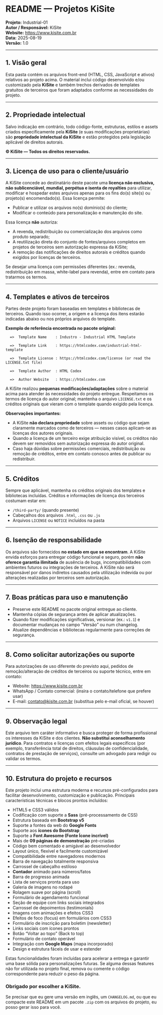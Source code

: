 # README — Projetos KiSite

**Projeto:** Industrial-01  
**Autor / Responsável:** KiSite  
**Website:** https://www.kisite.com.br  
**Data:** 2025-08-19  
**Versão:** 1.0

---

## 1. Visão geral

Esta pasta contém os arquivos front-end (HTML, CSS, JavaScript e ativos) relativos ao projeto acima. O material inclui código desenvolvido e/ou customizado pela **KiSite** e também trechos derivados de templates gratuitos de terceiros que foram adaptados conforme as necessidades do projeto.

---

## 2. Propriedade intelectual

Salvo indicação em contrário, todo código-fonte, estruturas, estilos e assets criados especificamente pela **KiSite** (e suas modificações proprietárias) são **propriedade intelectual da KiSite** e estão protegidos pela legislação aplicável de direitos autorais.

**© KiSite — Todos os direitos reservados.**

---

## 3. Licença de uso para o cliente/usuário

A KiSite concede ao destinatário deste pacote uma **licença não exclusiva, não sublicenciável, mundial, perpétua e isenta de royalties** para utilizar, modificar e hospedar estes arquivos apenas para os fins do(s) site(s) ou projeto(s) encomendado(s). Essa licença permite:

- Publicar e utilizar os arquivos no(s) domínio(s) do cliente;  
- Modificar o conteúdo para personalização e manutenção do site.

Essa licença **não** autoriza:

- A revenda, redistribuição ou comercialização dos arquivos como produto separado;  
- A reutilização direta do conjunto de fontes/arquivos completos em projetos de terceiros sem autorização expressa da KiSite;  
- A remoção das notificações de direitos autorais e créditos quando exigidos por licenças de terceiros.

Se desejar uma licença com permissões diferentes (ex.: revenda, redistribuição em massa, white-label para revenda), entre em contato para tratarmos os termos.

---

## 4. Templates e ativos de terceiros

Partes deste projeto foram baseadas em templates e bibliotecas de terceiros. Quando isso ocorrer, a origem e a licença dos itens estarão indicadas abaixo ou nos próprios arquivos do template.

**Exemplo de referência encontrada no pacote original:**

```
  =>  Template Name    : Industro - Industrial HTML Template

  =>  Template Link    : https://htmlcodex.com/industrial-html-template

  =>  Template License : https://htmlcodex.com/license (or read the LICENSE.txt file)

  =>  Template Author  : HTML Codex

  =>  Author Website   : https://htmlcodex.com
```

A KiSite realizou **pequenas modificações/adaptações** sobre o material acima para atender às necessidades do projeto entregue. Respeitamos os termos de licença do autor original; mantenha o arquivo `LICENSE.txt` e os créditos originais que vieram com o template quando exigido pela licença.

**Observações importantes:**

- A KiSite **não declara propriedade** sobre assets ou código que sejam claramente marcados como de terceiros — nesses casos aplicam-se as licenças dos autores originais.  
- Quando a licença de um terceiro exige atribuição visível, os créditos não devem ser removidos sem autorização expressa do autor original.  
- Caso haja dúvidas sobre permissões comerciais, redistribuição ou remoção de créditos, entre em contato conosco antes de publicar ou redistribuir.

---

## 5. Créditos

Sempre que aplicável, mantenha os créditos originais dos templates e bibliotecas incluídas. Créditos e informações de licença dos terceiros costumam estar em:

- `/third-party/` (quando presente)  
- Cabeçalhos dos arquivos `.html`, `.css` ou `.js`  
- Arquivos `LICENSE` ou `NOTICE` incluídos na pasta

---

## 6. Isenção de responsabilidade

Os arquivos são fornecidos **no estado em que se encontram**. A KiSite envida esforços para entregar código funcional e seguro, porém **não oferece garantia ilimitada** de ausência de bugs, incompatibilidades com ambientes futuros ou integrações de terceiros. A KiSite não será responsável por danos indiretos causados pela utilização indevida ou por alterações realizadas por terceiros sem autorização.

---

## 7. Boas práticas para uso e manutenção

- Preserve este README no pacote original entregue ao cliente.  
- Mantenha cópias de segurança antes de aplicar atualizações.  
- Quando fizer modificações significativas, versionar (ex.: `v1.1`) e documentar mudanças no campo “Versão” ou num changelog.  
- Atualize dependências e bibliotecas regularmente para correções de segurança.

---

## 8. Como solicitar autorizações ou suporte

Para autorizações de uso diferente do previsto aqui, pedidos de remoção/alteração de créditos de terceiros ou suporte técnico, entre em contato:

- Website: https://www.kisite.com.br  
- WhatsApp / Contato comercial: (insira o contato/telefone que prefere usar)  
- E-mail: contato@kisite.com.br (substitua pelo e-mail oficial, se houver)

---

## 9. Observação legal

Este arquivo tem caráter informativo e busca proteger de forma profissional os interesses da KiSite e dos clientes. **Não substitui aconselhamento jurídico**. Para contratos e licenças com efeitos legais específicos (por exemplo, transferência total de direitos, cláusulas de confidencialidade, contratos de prestação de serviços), consulte um advogado para redigir ou validar os termos.

---

## 10. Estrutura do projeto e recursos

Este projeto inclui uma estrutura moderna e recursos pré-configurados para facilitar desenvolvimento, customização e publicação. Principais características técnicas e blocos prontos incluídos:

- HTML5 e CSS3 válidos
- Codificação com suporte a **Sass** (pré-processamento de CSS)
- Estrutura baseada em **Bootstrap v5**
- Suporte a fontes da web do **Google Fonts**
- Suporte aos **ícones do Bootstrap**
- Suporte a **Font Awesome (Fonte Ícone incrível)**
- Mais de **09 páginas de demonstração** pré-criadas
- Código bem comentado e amigável ao desenvolvedor
- Layout único, flexível e facilmente customizável
- Compatibilidade entre navegadores modernos
- Barra de navegação totalmente responsiva
- Carrossel de cabeçalho estiloso
- **Contador** animado para números/fatos
- Barra de progresso animada
- Lista de serviços pronta para uso
- Galeria de imagens no rodapé
- Rolagem suave por página (scroll)
- Formulário de agendamento funcional
- Seção de equipe com links sociais integrados
- Carrossel de depoimentos (testimonials)
- Imagens com animações e efeitos CSS3
- Efeitos de foco (focus) em formulários com CSS3
- Formulário de inscrição para boletim (newsletter)
- Links sociais com ícones prontos
- Botão “Voltar ao topo” (Back to top)
- Formulário de contato operável
- Integração com **Google Maps** (mapa incorporado)
- Design e estrutura fáceis de usar e estender

Estas funcionalidades foram incluídas para acelerar a entrega e garantir uma base sólida para personalizações futuras. Se alguma dessas features não for utilizada no projeto final, remova ou comente o código correspondente para reduzir o peso da página.

### Obrigado por escolher a KiSite.
Se precisar que eu gere uma versão em inglês, um `CHANGELOG.md`, ou que eu compacte este README em um pacote `.zip` com os arquivos do projeto, eu posso gerar isso para você.

